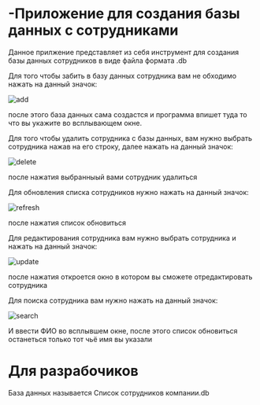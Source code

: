 # -Приложение для создания базы данных с сотрудниками
Данное прилжение представляет из себя инструмент для создания базы данных сотрудников в виде файла формата .db

Для того чтобы забить в базу данных сотрудника вам не обходимо нажать на данный значок: 

![add](https://github.com/roman-prom/-Python/assets/124841859/33164917-1e5e-495e-94fb-5a95884df4ea)

после этого база данных сама создастся и программа впишет туда то что вы укажите во всплывающем окне.

Для того чтобы удалить сотрудника с базы данных, вам нужно выбрать сотрудника нажав на его строку, далее нажать на данный значок: 

![delete](https://github.com/roman-prom/-Python/assets/124841859/9b941d34-9ecd-4415-b0e9-0c2328659179)


после нажатия выбранныый вами сотрудник удалиться

Для обновления списка сотрудников нужно нажать на данный значок: 

![refresh](https://github.com/roman-prom/-Python/assets/124841859/bd6d5851-4565-4c28-bb0b-e5aacf2ae564)


после нажатия список обновиться 


Для редактирования сотрудника вам нужно выбрать сотрудника и нажать на данный значок: 

![update](https://github.com/roman-prom/-Python/assets/124841859/9627a96a-ad64-4f21-bbee-8cb5fd2f879c)


после нажатия откроется окно в котором вы сможете отредактировать сотрудника


Для поиска сотрудника вам нужно нажать на данный значок:

![search](https://github.com/roman-prom/-Python/assets/124841859/e8118c0e-5b3c-4177-a006-f55388a5a356)


И ввести ФИО во всплывшем окне, после этого список обновиться останеться только тот чьё имя вы указали


# Для разрабочиков
База данных называется Список сотрудников компании.db
